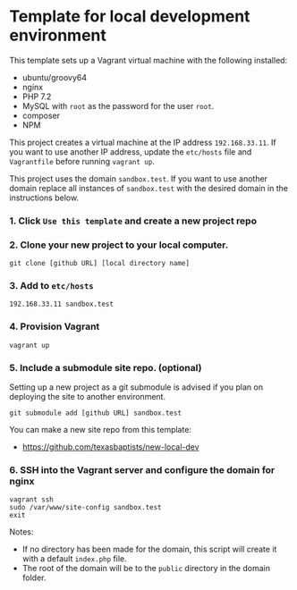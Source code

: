 # Template for local development environment

This template sets up a Vagrant virtual machine with the following installed:

* ubuntu/groovy64 
* nginx 
* PHP 7.2
* MySQL with `root` as the password for the user `root`.
* composer
* NPM

This project creates a virtual machine at the IP address `192.168.33.11`. If you want to use another IP address, update the `etc/hosts` file and `Vagrantfile` before running `vagrant up`.

This project uses the domain `sandbox.test`. If you want to use another domain replace all instances of `sandbox.test` with the desired domain in the instructions below. 

### 1. Click `Use this template` and create a new project repo

### 2. Clone your new project to your local computer.

```
git clone [github URL] [local directory name]
```

### 3. Add to `etc/hosts`
```
192.168.33.11 sandbox.test
```

### 4. Provision Vagrant

```
vagrant up
```

### 5. Include a submodule site repo. (optional)

Setting up a new project as a git submodule is advised if you plan on deploying the site to another environment. 

```
git submodule add [github URL] sandbox.test
```

You can make a new site repo from this template:
* https://github.com/texasbaptists/new-local-dev

### 6. SSH into the Vagrant server and configure the domain for nginx

```
vagrant ssh
sudo /var/www/site-config sandbox.test
exit
```

Notes: 
* If no directory has been made for the domain, this script will create it with a default `index.php` file. 
* The root of the domain will be to the `public` directory in the domain folder.